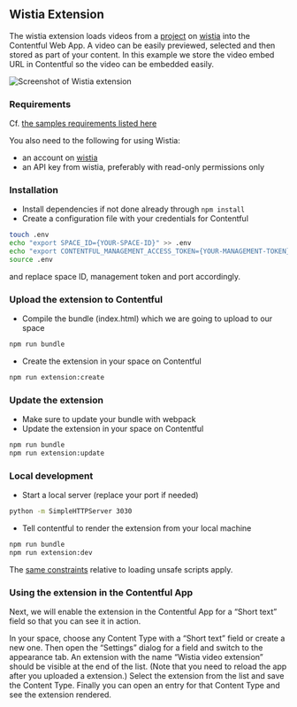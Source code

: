 Wistia Extension
-------------

The wistia extension loads videos from a [project](http://wistia.com/doc/projects) on [wistia](http://wistia.com/) into the Contentful Web App. A video can be easily previewed, selected and then stored as part of your content. In this example we store the video embed URL in Contentful so the video can be embedded easily.

![Screenshot of Wistia extension](http://contentful.github.io/extensions/assets/wistia.gif)

### Requirements

Cf. [the samples requirements listed here](../README.md)

You also need to the following for using Wistia:
  - an account on [wistia](http://wistia.com/)
  - an API key from wistia, preferably with read-only permissions only

### Installation

- Install dependencies if not done already through `npm install`
- Create a configuration file with your credentials for Contentful
```bash
touch .env
echo "export SPACE_ID={YOUR-SPACE-ID}" >> .env
echo "export CONTENTFUL_MANAGEMENT_ACCESS_TOKEN={YOUR-MANAGEMENT-TOKEN}" >> .env
source .env
```
and replace space ID, management token and port accordingly.

### Upload the extension to Contentful

- Compile the bundle (index.html) which we are going to upload to our space
```bash
npm run bundle
```
- Create the extension in your space on Contentful
```bash
npm run extension:create
```

### Update the extension

- Make sure to update your bundle with webpack
- Update the extension in your space on Contentful
```bash
npm run bundle
npm run extension:update
```

### Local development

- Start a local server (replace your port if needed)
```bash
python -m SimpleHTTPServer 3030
```
- Tell contentful to render the extension from your local machine
```bash
npm run bundle
npm run extension:dev
```

The [same constraints](../README.md) relative to loading unsafe scripts apply.

### Using the extension in the Contentful App

Next, we will enable the extension in the Contentful App for a “Short text” field so that you can see it in action.

In your space, choose any Content Type with a “Short text” field or create a new one. Then open the “Settings” dialog for a field and switch to the appearance tab. An extension with the name “Wistia video extension” should be visible at the end of the list. (Note that you need to reload the app after you uploaded a extension.) Select the extension from the list and save the Content Type. Finally you can open an entry for that Content Type and see the extension rendered.

